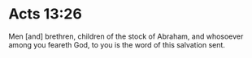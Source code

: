 # Acts 13:26

Men [and] brethren, children of the stock of Abraham, and whosoever among you feareth God, to you is the word of this salvation sent.